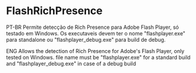 # FlashRichPresence
PT-BR
Permite detecção de Rich Presence para Adobe Flash Player, só testado em Windows.
Os executaveis devem ter o nome "flashplayer.exe" para standalone ou "flashplayer_debug.exe" para build de debug.

ENG
Allows the detection of Rich Presence for Adobe's Flash Player, only tested on Windows.
file name must be "flashplayer.exe" for a standard build and "flashplayer_debug.exe" in case of a debug build
